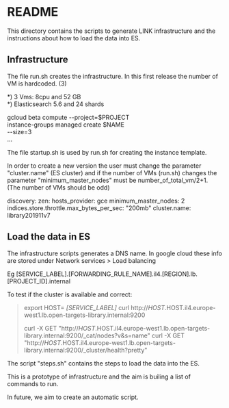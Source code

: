 # README

This directory contains the scripts to generate LINK infrastructure and the instructions about how to load the data into ES.


## Infrastructure 

The file run.sh creates the infrastructure. In this first release the number of VM is hardcoded. (3)

*) 3 Vms: 8cpu and 52 GB <br>
*) Elasticsearch 5.6 and 24 shards <br>

gcloud beta compute --project=$PROJECT \
  instance-groups managed create $NAME \
    --size=3 \
    ...

The file startup.sh is used by run.sh for creating the instance template.

In order to create a new version the user must change the parameter "cluster.name" (ES cluster) and if the number of VMs (run.sh) changes the parameter "minimum_master_nodes" must be number_of_total_vm/2+1. (The number of VMs should be odd)

discovery:
  zen:
    hosts_provider: gce
    minimum_master_nodes: 2
indices.store.throttle.max_bytes_per_sec: "200mb"
cluster.name: library201911v7


## Load the data in ES
The infrastructure scripts generates a DNS name.
In google cloud these info are stored under  Network services > Load balancing

Eg
[SERVICE_LABEL].[FORWARDING_RULE_NAME].il4.[REGION].lb.[PROJECT_ID].internal

To test if the cluster is available and correct:

> export HOST= _[SERVICE_LABEL]_
> curl http://$HOST.$HOST.il4.europe-west1.lb.open-targets-library.internal:9200
>
> curl -X GET "http://$HOST.$HOST.il4.europe-west1.lb.open-targets-library.internal:9200/_cat/nodes?v&s=name"
> curl -X GET "http://$HOST.$HOST.il4.europe-west1.lb.open-targets-library.internal:9200/_cluster/health?pretty"

The script "steps.sh" contains the steps to load the data into the ES.

This is a prototype of infrastructure and the aim is builing a list of commands to run.

In future, we aim to create an automatic script.

